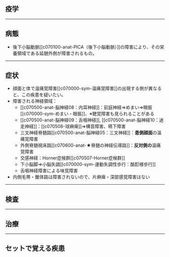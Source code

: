 ## 疫学
---
## 病態
- 後下小脳動脈[[c070100-anat-PICA（後下小脳動脈）]]の障害により、その栄養領域である延髄外側が障害されるもの。
---
## 症状
- 顔面と体で温痛覚障害[[c070000-sym-温痛覚障害]]の出現する側が異なると、この疾患を疑いたい。
- 障害される神経領域：
	- [[c070500-anat-脳神経08：内耳神経]]：前庭神経⇒めまい⇒眼振[[c070000-sym-めまい・眼振]]、※聴覚障害も見られることがある
	- [[c070500-anat-脳神経09：舌咽神経]], [[c070500-anat-脳神経10：迷走神経]]：[[c070508-球麻痺]]⇒構音障害、嚥下障害
	- 三叉神経脊髄路[[c070500-anat-脳神経05：三叉神経]]：**患側顔面**の温痛覚障害
	- 外側脊髄視床路[[c070600-anat-★脊髄の神経伝導路]]：**反対側の**温痛覚障害
	- 交感神経：Horner症候群[[c070507-Horner症候群]]
	- 下小脳脚⇒小脳失調[[c070000-sym-運動失調性歩行：酩酊様歩行]]
	- 舌咽神経障害による味覚障害
- 内側毛帯・錐体路は障害されないので、片麻痺・深部感覚障害はない
---
## 検査
---
## 治療
---
## セットで覚える疾患
